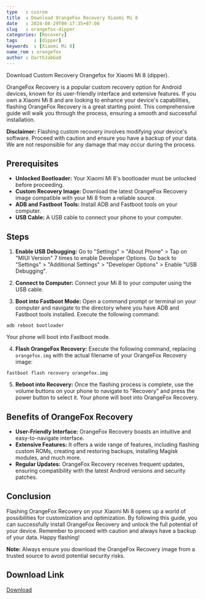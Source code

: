 ```yaml
---
type   : cusrom
title  : Download OrangeFox Recovery Xiaomi Mi 8
date   : 2024-08-29T09:17:35+07:00
slug   : orangefox-dipper
categories: [Recovery]
tags      : [dipper]
keywords  : [Xiaomi Mi 8]
name_rom : orangefox
author : DarthJabba9
---
```


Download Custom Recovery Orangefox for Xiaomi Mi 8 (dipper).

OrangeFox Recovery is a popular custom recovery option for Android devices, known for its user-friendly interface and extensive features. If you own a Xiaomi Mi 8 and are looking to enhance your device's capabilities, flashing OrangeFox Recovery is a great starting point. This comprehensive guide will walk you through the process, ensuring a smooth and successful installation.

**Disclaimer:** Flashing custom recovery involves modifying your device's software. Proceed with caution and ensure you have a backup of your data. We are not responsible for any damage that may occur during the process.

## Prerequisites

* **Unlocked Bootloader:** Your Xiaomi Mi 8's bootloader must be unlocked before proceeding.
* **Custom Recovery Image:** Download the latest OrangeFox Recovery image compatible with your Mi 8 from a reliable source.
* **ADB and Fastboot Tools:** Install ADB and Fastboot tools on your computer.
* **USB Cable:** A USB cable to connect your phone to your computer.

## Steps

1. **Enable USB Debugging:** Go to "Settings" > "About Phone" > Tap on "MIUI Version" 7 times to enable Developer Options. Go back to "Settings" > "Additional Settings" > "Developer Options" > Enable "USB Debugging".

2. **Connect to Computer:** Connect your Mi 8 to your computer using the USB cable.

3. **Boot into Fastboot Mode:** Open a command prompt or terminal on your computer and navigate to the directory where you have ADB and Fastboot tools installed. Execute the following command:

```
adb reboot bootloader
```

Your phone will boot into Fastboot mode.

4. **Flash OrangeFox Recovery:** Execute the following command, replacing `orangefox.img` with the actual filename of your OrangeFox Recovery image:

```
fastboot flash recovery orangefox.img
```

5. **Reboot into Recovery:** Once the flashing process is complete, use the volume buttons on your phone to navigate to "Recovery" and press the power button to select it. Your phone will boot into OrangeFox Recovery.

## Benefits of OrangeFox Recovery

* **User-Friendly Interface:** OrangeFox Recovery boasts an intuitive and easy-to-navigate interface.
* **Extensive Features:** It offers a wide range of features, including flashing custom ROMs, creating and restoring backups, installing Magisk modules, and much more.
* **Regular Updates:** OrangeFox Recovery receives frequent updates, ensuring compatibility with the latest Android versions and security patches.

## Conclusion

Flashing OrangeFox Recovery on your Xiaomi Mi 8 opens up a world of possibilities for customization and optimization. By following this guide, you can successfully install OrangeFox Recovery and unlock the full potential of your device. Remember to proceed with caution and always have a backup of your data. Happy flashing!

**Note:** Always ensure you download the OrangeFox Recovery image from a trusted source to avoid potential security risks.


## Download Link
[Download](https://orangefox.download/device/dipper)

